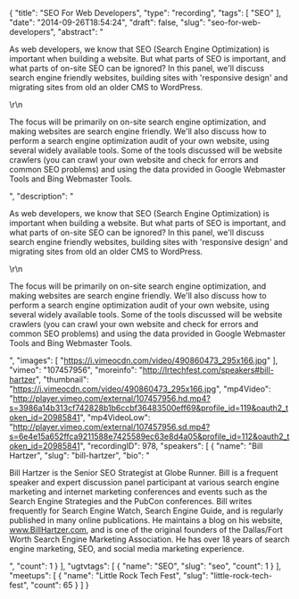 {
  "title": "SEO For Web Developers",
  "type": "recording",
  "tags": [
    "SEO"
  ],
  "date": "2014-09-26T18:54:24",
  "draft": false,
  "slug": "seo-for-web-developers",
  "abstract": "<p>As web developers, we know that SEO (Search Engine Optimization) is important when building a website. But what parts of SEO is important, and what parts of on-site SEO can be ignored? In this panel, we'll discuss search engine friendly websites, building sites with 'responsive design' and migrating sites from old an older CMS to WordPress.</p>\r\n<p>The focus will be primarily on on-site search engine optimization, and making websites are search engine friendly. We'll also discuss how to perform a search engine optimization audit of your own website, using several widely available tools. Some of the tools discussed will be website crawlers (you can crawl your own website and check for errors and common SEO problems) and using the data provided in Google Webmaster Tools and Bing Webmaster Tools.</p>",
  "description": "<p>As web developers, we know that SEO (Search Engine Optimization) is important when building a website. But what parts of SEO is important, and what parts of on-site SEO can be ignored? In this panel, we'll discuss search engine friendly websites, building sites with 'responsive design' and migrating sites from old an older CMS to WordPress.</p>\r\n<p>The focus will be primarily on on-site search engine optimization, and making websites are search engine friendly. We'll also discuss how to perform a search engine optimization audit of your own website, using several widely available tools. Some of the tools discussed will be website crawlers (you can crawl your own website and check for errors and common SEO problems) and using the data provided in Google Webmaster Tools and Bing Webmaster Tools.</p>",
  "images": [
    "https://i.vimeocdn.com/video/490860473_295x166.jpg"
  ],
  "vimeo": "107457956",
  "moreinfo": "http://lrtechfest.com/speakers#bill-hartzer",
  "thumbnail": "https://i.vimeocdn.com/video/490860473_295x166.jpg",
  "mp4Video": "http://player.vimeo.com/external/107457956.hd.mp4?s=3986a14b313cf742828b1b6ccbf36483500eff69&profile_id=119&oauth2_token_id=20985841",
  "mp4VideoLow": "http://player.vimeo.com/external/107457956.sd.mp4?s=6e4e15a652ffca9211588e7425589ec63e8d4a05&profile_id=112&oauth2_token_id=20985841",
  "recordingID": 978,
  "speakers": [
    {
      "name": "Bill Hartzer",
      "slug": "bill-hartzer",
      "bio": "<p>Bill Hartzer is the Senior SEO Strategist at Globe Runner. Bill is a frequent speaker and expert discussion panel participant at various search engine marketing and internet marketing conferences and events such as the Search Engine Strategies and the PubCon conferences. Bill writes frequently for Search Engine Watch, Search Engine Guide, and is regularly published in many online publications. He maintains a blog on his website, www.BillHartzer.com, and is one of the original founders of the Dallas/Fort Worth Search Engine Marketing Association. He has over 18 years of search engine marketing, SEO, and social media marketing experience.</p>",
      "count": 1
    }
  ],
  "ugtvtags": [
    {
      "name": "SEO",
      "slug": "seo",
      "count": 1
    }
  ],
  "meetups": [
    {
      "name": "Little Rock Tech Fest",
      "slug": "little-rock-tech-fest",
      "count": 65
    }
  ]
}